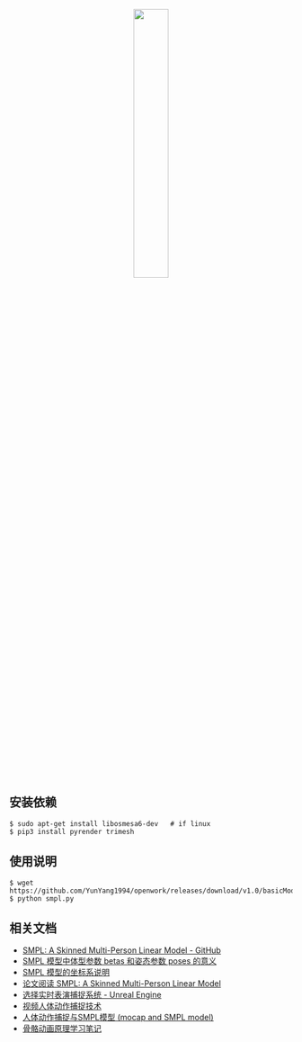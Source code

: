<p align="center">
    <img width="35%" src="https://user-images.githubusercontent.com/30433053/104713363-bb8c2b80-575e-11eb-9712-0ae42bdb4a5b.jpg" style="max-width:35%;">
</p>

## 安装依赖

```bashrc
$ sudo apt-get install libosmesa6-dev   # if linux
$ pip3 install pyrender trimesh
```


## 使用说明

```bashrc
$ wget https://github.com/YunYang1994/openwork/releases/download/v1.0/basicModel_f_lbs_10_207_0_v1.0.0.pkl
$ python smpl.py
```

## 相关文档

- [SMPL: A Skinned Multi-Person Linear Model - GitHub](https://www.google.com/url?sa=t&rct=j&q=&esrc=s&source=web&cd=&ved=2ahUKEwixx93f1u_tAhVB-2EKHeANBkQQFjAIegQIChAC&url=https%3A%2F%2Fraw.githubusercontent.com%2FEros-L%2FEros-L.github.io%2Fmaster%2F_posts%2Fthesis%2Fweek9%2FSMPL-document.pdf&usg=AOvVaw3EBFl-UTOuxBTRvZmX0VlG)
- [SMPL 模型中体型参数 betas 和姿态参数  poses 的意义](http://blog.sciencenet.cn/blog-465130-1177111.html)
- [SMPL 模型的坐标系说明](https://www.codenong.com/cs105162994/)
- [论文阅读 SMPL: A Skinned Multi-Person Linear Model](http://vincentho.name/2020/09/16/【论文阅读】——-SMPL-A-Skinned-Multi-Person-Linear-Model/)
- [选择实时表演捕捉系统 - Unreal Engine](https://cdn2.unrealengine.com/Unreal+Engine%2FEGC%2FChoosing-a-real-time-performance-capture-system_zhCN-78f222dab209119d578dd43aa1930a13efdd2999.pdf)
- [视频人体动作捕捉技术](https://zhuanlan.zhihu.com/p/208669724)
- [人体动作捕捉与SMPL模型 (mocap and SMPL model)](https://blog.csdn.net/LoseInVain/article/details/107265821)
- [骨骼动画原理学习笔记](https://www.codenong.com/cs105923130/)

